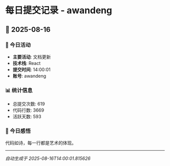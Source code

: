 # 每日提交记录 - awandeng

## 📅 2025-08-16

### 🎯 今日活动
- **主要活动**: 文档更新
- **技术栈**: React
- **提交时间**: 14:00:01
- **账号**: awandeng

### 📊 统计信息
- 总提交次数: 619
- 代码行数: 3669
- 活跃天数: 593

### 💭 今日感悟
代码如诗，每一行都是艺术的体现。

---
*自动生成于 2025-08-16T14:00:01.815626*
